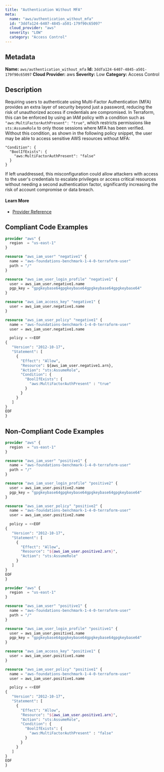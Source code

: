 ```yaml
---
title: "Authentication Without MFA"
meta:
  name: "aws/authentication_without_mfa"
  id: "3ddfa124-6407-4845-a501-179f90c65097"
  cloud_provider: "aws"
  severity: "LOW"
  category: "Access Control"
---
```

## Metadata
**Name:** `aws/authentication_without_mfa`
**Id:** `3ddfa124-6407-4845-a501-179f90c65097`
**Cloud Provider:** aws
**Severity:** Low
**Category:** Access Control
## Description
Requiring users to authenticate using Multi-Factor Authentication (MFA) provides an extra layer of security beyond just a password, reducing the risk of unauthorized access if credentials are compromised. In Terraform, this can be enforced by using an IAM policy with a condition such as `"aws:MultiFactorAuthPresent": "true"`, which restricts permissions like `sts:AssumeRole` to only those sessions where MFA has been verified. Without this condition, as shown in the following policy snippet, the user may be able to access sensitive AWS resources without MFA: 

```
"Condition": {
  "BoolIfExists": {
    "aws:MultiFactorAuthPresent": "false"
  }
}
```

If left unaddressed, this misconfiguration could allow attackers with access to the user's credentials to escalate privileges or access critical resources without needing a second authentication factor, significantly increasing the risk of account compromise or data breach.

#### Learn More

 - [Provider Reference](https://registry.terraform.io/providers/hashicorp/aws/latest/docs/resources/iam_user_policy)


## Compliant Code Examples
```terraform
provider "aws" {
  region  = "us-east-1"
}

resource "aws_iam_user" "negative1" {
  name = "aws-foundations-benchmark-1-4-0-terraform-user"
  path = "/"
}

resource "aws_iam_user_login_profile" "negative1" {
  user = aws_iam_user.negative1.name
  pgp_key = "gpgkeybase64gpgkeybase64gpgkeybase64gpgkeybase64"
}

resource "aws_iam_access_key" "negative1" {
  user = aws_iam_user.negative1.name
}

resource "aws_iam_user_policy" "negative1" {
  name = "aws-foundations-benchmark-1-4-0-terraform-user"
  user = aws_iam_user.negative1.name

  policy = <<EOF
{
   "Version": "2012-10-17",
   "Statement": [
     {
       "Effect": "Allow",
       "Resource": ${aws_iam_user.negative1.arn},
       "Action": "sts:AssumeRole",
       "Condition": {
         "BoolIfExists": {
           "aws:MultiFactorAuthPresent" : "true"
         }
       }
     }
   ]
}
EOF
}

```
## Non-Compliant Code Examples
```terraform
provider "aws" {
  region  = "us-east-1"
}

resource "aws_iam_user" "positive1" {
  name = "aws-foundations-benchmark-1-4-0-terraform-user"
  path = "/"
}

resource "aws_iam_user_login_profile" "positive2" {
  user = aws_iam_user.positive2.name
  pgp_key = "gpgkeybase64gpgkeybase64gpgkeybase64gpgkeybase64"
}

resource "aws_iam_user_policy" "positive2" {
  name = "aws-foundations-benchmark-1-4-0-terraform-user"
  user = aws_iam_user.positive2.name

  policy = <<EOF
{
   "Version": "2012-10-17",
   "Statement": [
     {
       "Effect": "Allow",
       "Resource": "${aws_iam_user.positive2.arn}",
       "Action": "sts:AssumeRole"
     }
   ]
}
EOF
}

```

```terraform
provider "aws" {
  region  = "us-east-1"
}

resource "aws_iam_user" "positive1" {
  name = "aws-foundations-benchmark-1-4-0-terraform-user"
  path = "/"
}

resource "aws_iam_user_login_profile" "positive1" {
  user = aws_iam_user.positive1.name
  pgp_key = "gpgkeybase64gpgkeybase64gpgkeybase64gpgkeybase64"
}

resource "aws_iam_access_key" "positive1" {
  user = aws_iam_user.positive1.name
}

resource "aws_iam_user_policy" "positive1" {
  name = "aws-foundations-benchmark-1-4-0-terraform-user"
  user = aws_iam_user.positive1.name

  policy = <<EOF
{
   "Version": "2012-10-17",
   "Statement": [
     {
       "Effect": "Allow",
       "Resource": "${aws_iam_user.positive1.arn}",
       "Action": "sts:AssumeRole",
       "Condition": {
         "BoolIfExists": {
           "aws:MultiFactorAuthPresent" : "false"
         }
       }
     }
   ]
}
EOF
}

```